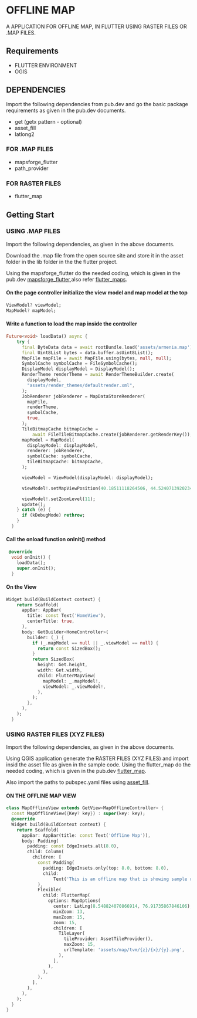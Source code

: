 # OFFLINE MAP

A APPLICATION FOR OFFLINE MAP, IN FLUTTER USING RASTER FILES OR .MAP FILES.

## Requirements

- FLUTTER ENVIRONMENT
- OGIS

## DEPENDENCIES

Import the following dependencies from pub.dev and go the basic package requirements as given in the pub.dev documents.

- get (getx pattern - optional)
- asset_fill
- latlong2

### FOR .MAP FILES

- mapsforge_flutter
- path_provider

### FOR RASTER FILES

- flutter_map

## Getting Start

### USING .MAP FILES

Import the following dependencies, as given in the above documents.

Download the .map file from the open source site and store it in the
asset folder in the lib folder in the the flutter project.

Using the mapsforge_flutter do the needed coding, which is given in the pub.dev [mapsforge_flutter](https://pub.dev/packages/mapsforge_flutter),also refer [flutter_maps](https://docs.fleaflet.dev/v/v6-preview/tile-servers/offline-mapping).

#### On the page controller initialize the view model and map model at the top

```dart
ViewModel? viewModel;
MapModel? mapModel;
```

#### Write a function to load the map inside the controller

```dart
Future<void> loadData() async {
    try {
      final ByteData data = await rootBundle.load('assets/armenia.map');
      final Uint8List bytes = data.buffer.asUint8List();
      MapFile mapFile = await MapFile.using(bytes, null, null);
      SymbolCache symbolCache = FileSymbolCache();
      DisplayModel displayModel = DisplayModel();
      RenderTheme renderTheme = await RenderThemeBuilder.create(
        displayModel,
        "assets/render_themes/defaultrender.xml",
      );
      JobRenderer jobRenderer = MapDataStoreRenderer(
        mapFile,
        renderTheme,
        symbolCache,
        true,
      );
      TileBitmapCache bitmapCache =
          await FileTileBitmapCache.create(jobRenderer.getRenderKey());
      mapModel = MapModel(
        displayModel: displayModel,
        renderer: jobRenderer,
        symbolCache: symbolCache,
        tileBitmapCache: bitmapCache,
      );

      viewModel = ViewModel(displayModel: displayModel);

      viewModel!.setMapViewPosition(40.18511118264506, 44.52407139202347);

      viewModel!.setZoomLevel(11);
      update();
    } catch (e) {
      if (kDebugMode) rethrow;
    }
  }
```

#### Call the onload function onInit() method

```dart
 @override
  void onInit() {
    loadData();
    super.onInit();
  }
```

#### On the View

```dart
Widget build(BuildContext context) {
    return Scaffold(
      appBar: AppBar(
        title: const Text('HomeView'),
        centerTitle: true,
      ),
      body: GetBuilder<HomeController>(
        builder: (_) {
          if (_.mapModel == null || _.viewModel == null) {
            return const SizedBox();
          }
          return SizedBox(
            height: Get.height,
            width: Get.width,
            child: FlutterMapView(
              mapModel: _.mapModel!,
              viewModel: _.viewModel!,
            ),
          );
        },
      ),
    );
  }
```

### USING RASTER FILES (XYZ FILES)

Import the following dependencies, as given in the above documents.

Using QGIS application generate the RASTER FILES (XYZ FILES) and import insid the asset file as given in the sample code. Using the flutter_map do the needed coding, which is given in the pub.dev [flutter_map](https://pub.dev/packages/flutter_map).

Also import the paths to pubspec.yaml files using [asset_fill](https://pub.dev/packages/asset_fill).

#### ON THE OFFLINE MAP VIEW

```dart
class MapOfflineView extends GetView<MapOfflineController> {
  const MapOfflineView({Key? key}) : super(key: key);
  @override
  Widget build(BuildContext context) {
    return Scaffold(
      appBar: AppBar(title: const Text('Offline Map')),
      body: Padding(
        padding: const EdgeInsets.all(8.0),
        child: Column(
          children: [
            const Padding(
              padding: EdgeInsets.only(top: 8.0, bottom: 8.0),
              child:
                  Text('This is an offline map that is showing sample region.'),
            ),
            Flexible(
              child: FlutterMap(
                options: MapOptions(
                  center: LatLng(8.548824070866914, 76.91735867846106),
                  minZoom: 13,
                  maxZoom: 15,
                  zoom: 15,
                  children: [
                    TileLayer(
                      tileProvider: AssetTileProvider(),
                      maxZoom: 15,
                      urlTemplate: 'assets/map/tvm/{z}/{x}/{y}.png',
                    ),
                  ],
                ),
              ),
            ),
          ],
        ),
      ),
    );
  }
}
```
